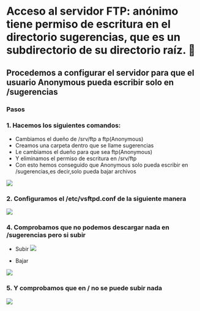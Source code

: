# Acceso al servidor FTP: anónimo tiene permiso de escritura en el directorio sugerencias, que es un subdirectorio de su directorio raíz. 📄
## Procedemos a configurar el servidor para que el usuario Anonymous pueda escribir solo en /sugerencias

### Pasos

### 1. Hacemos los siguientes comandos:

* Cambiamos el dueño de /srv/ftp a ftp(Anonymous)
* Creamos una carpeta dentro que se llame sugerencias
* Le cambiamos el dueño para que sea ftp(Anonymous)
* Y eliminamos el permiso de escritura en /srv/ftp
* Con esto hemos conseguido que Anonymous solo pueda escribir en /sugerencias,es decir,solo pueda bajar archivos

![](https://github.com/jesusromero92/vsftpd/blob/main/Fotos/7.2.png)

### 2. Configuramos el /etc/vsftpd.conf de la siguiente manera

![](https://github.com/jesusromero92/vsftpd/blob/main/Fotos/7.3.png)

### 4. Comprobamos que no podemos descargar nada en /sugerencias pero si subir

* Subir
![](https://github.com/jesusromero92/vsftpd/blob/main/Fotos/7.4.png)

* Bajar

![](https://github.com/jesusromero92/vsftpd/blob/main/Fotos/7.5.png)

### 5. Y comprobamos que en / no se puede subir nada

![](https://github.com/jesusromero92/vsftpd/blob/main/Fotos/7.6.png)





